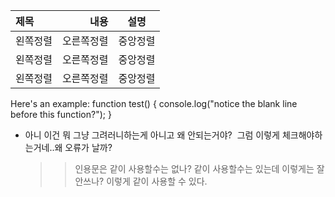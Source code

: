|제목|내용|설명|
|:---|---:|:---:|
|왼쪽정렬|오른쪽정렬|중앙정렬|
|왼쪽정렬|오른쪽정렬|중앙정렬|
|왼쪽정렬|오른쪽정렬|중앙정렬|

Here's an example:
function test() {
  console.log("notice the blank line before this function?");
}


* 아니 이건 뭐 그냥 그려러니하는게 아니고 왜 안되는거야?  그럼 이렇게 체크해야하는거네..왜 오류가 날까? 
	>> 인용문은 같이 사용할수는 없나?   같이 사용할수는 있는데 이렇게는 잘 안쓰나?   이렇게 같이 사용할 수 있다.
